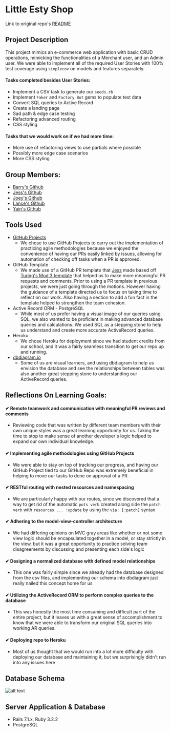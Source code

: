 # Little Esty Shop
Link to original repo's [README](https://github.com/turingschool-examples/little-shop-7/blob/main/README.md)
## Project Description
This project mimics an e-commerce web application with basic CRUD operations, mimicking the functionalities of a Merchant user, and an Admin user. We were able to implement all of the required User Stories with 100% test coverage using `simplecov` on models and features separately.

#### Tasks completed besides User Stories:
- Implement a CSV task to generate our `seeds.rb`
- Implement `Faker` and `Factory Bot` gems to populate test data
- Convert SQL queries to Active Record
- Create a landing page
- Sad path & edge case testing
- Refactoring advanced routing
- CSS styling

#### Tasks that we would work on if we had more time:
- More use of refactoring views to use partials where possible
- Possibly more edge case scenarios
- More CSS styling

## Group Members:
- [Barry's Github](https://github.com/BarryA)
- [Jess's Github](https://github.com/kohljd)
- [Joey's Github](https://github.com/JRIV-10)
- [Lance's Github](https://github.com/LJ9332)
- [Yain's Github](https://github.com/yainporter)

## Tools Used
- [GitHub Projects](https://github.com/users/kohljd/projects/5)
  - We chose to use GitHub Projects to carry out the implementation of practicing agile methodologies because we enjoyed the convenience of having our PRs easily linked by issues, allowing for automation of checking off tasks when a PR is approved.
- GitHub Template
  - We made use of a GitHub PR template that [Jess](https://github.com/kohljd/little-shop-7/pull/97) made based off [Turing's Mod 3 template](https://backend.turing.edu/module3/projects/pr_template) that helped us to make more meaningful PR requests and comments. Prior to using a PR template in previous projects, we were just going through the motions. However having the guidance of a template directed us to focus on taking time to reflect on our work. Also having a section to add a fun fact in the template helped to strengthen the team cohesion.
- Active Record ORM - PostgreSQL
  - While most of us prefer having a visual image of our queries using SQL, we also wanted to be proficient in making advanced database queries and calculations. We used SQL as a stepping stone to help us understand and create more accurate ActiveRecord queries.
- Heroku
  - We chose Heroku for deployment since we had student credits from our school, and it was a fairly seamless transition to get our repo up and running.
- [dbdiagram.io](https://dbdiagram.io/home)
  - Some of us are visual learners, and using dbdiagram to help us envision the database and see the relationships between tables was also another great stepping stone to understanding our ActiveRecord queries.


## Reflections On Learning Goals:

#### &#x2714; Remote teamwork and communication with meaningful PR reviews and comments
- Reviewing code that was written by different team members with their own unique styles was a great learning opportunity for us. Taking the time to stop to make sense of another developer's logic helped to expand our own individual knowledge.

#### &#x2714; Implementing agile methodologies using GitHub Projects
- We were able to stay on top of tracking our progress, and having our GitHub Project tied to our GitHub Repo was extremely beneficial in helping to move our tasks to done on approval of a PR.

#### &#x2714; RESTful routing with nested resources and namespacing
  - We are particularly happy with our routes, since we discovered that a way to get rid of the automatic `puts verb` created along side the `patch verb` with `resources ... :update` by using the `via: [:patch]` syntax

#### &#x2714; Adhering to the model-view-controller architecture
  - We had differing opinions on MVC gray areas like whether or not some view logic should be encapsulated together in a model, or stay strictly in the view, but it was a great opportunity to practice solving team disagreements by discussing and presenting each side's logic

#### &#x2714; Designing a normalized database with defined model relationships
  - This one was fairly simple since we already had the database designed from the csv files, and implementing our schema into dbdiagram just really nailed this concept home for us

#### &#x2714; Utilizing the ActiveRecord ORM to perform complex queries to the database
  - This was honestly the most time consuming and difficult part of the entire project, but it leaves us with a great sense of accomplishment to know that we were able to transform our original SQL queries into working AR queries.

#### &#x2714; Deploying repo to Heroku
  - Most of us thought that we would run into a lot more difficulty with deploying our database and maintaining it, but we surprisingly didn't run into any issues here

## Database Schema
![alt text](https://github.com/kohljd/little-shop-7/blob/main/doc/little_esty_shop_db_diagram.png?raw=true)

## Server Application & Database
- Rails 7.1.x, Ruby 3.2.2
- PostgreSQL
